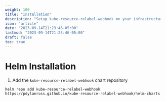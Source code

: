 ```yaml
---
weight: 100
title: "Installation"
description: "Setup kube-resource-relabel-webhook on your infrastructure"
icon: "article"
date: "2023-09-14T21:23:46-05:00"
lastmod: "2023-09-14T21:23:46-05:00"
draft: false
toc: true
---
```


# Helm Installation

1. Add the `kube-resource-relabel-webhook` chart repository

```shell
helm repo add kube-resource-relabel-webhook https://pdylanross.github.io/kube-resource-relabel-webhook/helm-charts
```
